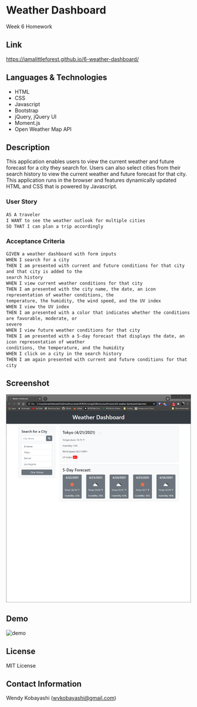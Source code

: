 # Weather Dashboard
Week 6 Homework

## Link
https://iamalittleforest.github.io/6-weather-dashboard/

## Languages & Technologies 
* HTML
* CSS
* Javascript
* Bootstrap
* jQuery, jQuery UI
* Moment.js 
* Open Weather Map API

## Description
This application enables users to view the current weather and future forecast for a city they search for. Users can also select cities from their search history to view the current weather and future forecast for that city. This application runs in the browser and features dynamically updated HTML and CSS that is powered by Javascript.

### User Story

```
AS A traveler
I WANT to see the weather outlook for multiple cities
SO THAT I can plan a trip accordingly
```

### Acceptance Criteria

```
GIVEN a weather dashboard with form inputs
WHEN I search for a city
THEN I am presented with current and future conditions for that city and that city is added to the  
search history
WHEN I view current weather conditions for that city
THEN I am presented with the city name, the date, an icon representation of weather conditions, the  
temperature, the humidity, the wind speed, and the UV index
WHEN I view the UV index
THEN I am presented with a color that indicates whether the conditions are favorable, moderate, or  
severe
WHEN I view future weather conditions for that city
THEN I am presented with a 5-day forecast that displays the date, an icon representation of weather  
conditions, the temperature, and the humidity
WHEN I click on a city in the search history
THEN I am again presented with current and future conditions for that city
```

## Screenshot
<img src="assets/images/README-screenshot.PNG" alt="screenshot">

## Demo
<img src="assets/images/README-demo.gif" alt="demo">

## License
MIT License

## Contact Information
Wendy Kobayashi (<wykobayashi@gmail.com>)
